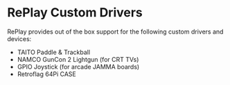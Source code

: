 # RePlay Custom Drivers

RePlay provides out of the box support for the following custom drivers and devices:

* TAITO Paddle & Trackball
* NAMCO GunCon 2 Lightgun (for CRT TVs)
* GPIO Joystick (for arcade JAMMA boards)
* Retroflag 64Pi CASE